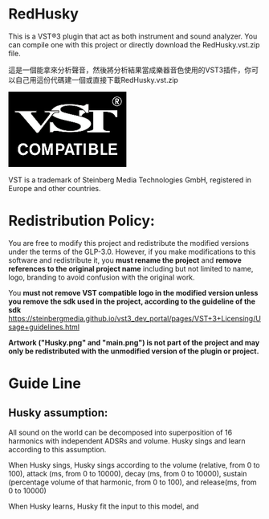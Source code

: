 # RedHusky

This is a VST®3 plugin that act as both instrument and sound analyzer. You can compile one with this project or directly download the RedHusky.vst.zip file.

這是一個能拿來分析聲音，然後將分析結果當成樂器音色使用的VST3插件，你可以自己用這份代碼建一個或直接下載RedHusky.vst.zip

![VST is a trademark of Steinberg Media Technologies GmbH, registered in Europe and other countries.](https://github.com/kirara-shiroyoru/RedHusky/blob/master/resource/VST_COMPATIBLE_LOGO.png)

VST is a trademark of Steinberg Media Technologies GmbH, registered in Europe and other countries.

# Redistribution Policy:

You are free to modify this project and redistribute the modified versions under the terms of the GLP-3.0. However, if you make modifications to this software and redistribute it, you 
**must rename the project**
and
**remove references to the original project name**
including but not limited to name, logo, branding to avoid confusion with the original work.

You
**must not remove VST compatible logo in the modified version unless you remove the sdk used in the project, according to the guideline of the sdk**
https://steinbergmedia.github.io/vst3_dev_portal/pages/VST+3+Licensing/Usage+guidelines.html

**Artwork ("Husky.png" and "main.png") is not part of the project and may only be redistributed with the unmodified version of the plugin or project.**

# Guide Line

## Husky assumption:
All sound on the world can be decomposed into superposition of 16 harmonics with independent ADSRs and volume. Husky sings and learn according to this assumption.

When Husky sings, Husky sings according to the volume (relative, from 0 to 100), attack (ms, from 0 to 10000), decay (ms, from 0 to 10000), sustain (percentage volume of that harmonic, from 0 to 100), and release(ms, from 0 to 10000)

When Husky learns, Husky fit the input to this model, and 
